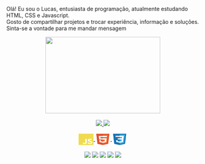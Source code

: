 

<p> Olá! Eu sou o Lucas, entusiasta de programação, atualmente estudando HTML, CSS e Javascript. <br>
Gosto de compartilhar projetos e trocar experiência, informação e soluções. <br> 
Sinta-se a vontade para me mandar mensagem </p>

<div align="center">
      <img align="top" height="200" width="300" src="https://cdn.dribbble.com/users/3213828/screenshots/6612869/mclarenf1800x600.gif">
</div>
      
<br>
      
<div align="center">
  <a href="https://github.com/Karadarevic">
  <img height="130em" src="https://github-readme-stats.vercel.app/api?username=Karadarevic&show_icons=true&theme=calm&include_all_commits=true&count_private=true"/>
  <img height="130em" src="https://github-readme-stats.vercel.app/api/top-langs/?username=Karadarevic&layout=compact&langs_count=7&theme=calm"/>
</div>
      
<div style="display: inline_block" align="center"><br>
  <img align="center" alt="Kara-Js" height="30" width="40" src="https://raw.githubusercontent.com/devicons/devicon/master/icons/javascript/javascript-plain.svg">
  <img align="center" alt="Kara-HTML" height="30" width="40" src="https://raw.githubusercontent.com/devicons/devicon/master/icons/html5/html5-original.svg">
  <img align="center" alt="Kara-CSS" height="30" width="40" src="https://raw.githubusercontent.com/devicons/devicon/master/icons/css3/css3-original.svg">
</div>
  
 <br>
<div align="center"> 
  <a href="https://www.youtube.com/channel/UCRqntGl4jbnNB1HF6gG4kjw" target="_blank"><img src="https://img.shields.io/badge/YouTube-FF0000?style=for-the-badge&logo=youtube&logoColor=white" target="_blank"></a>
  <a href="https://www.instagram.com/lucasvuletic/" target="_blank"><img src="https://img.shields.io/badge/-Instagram-%23E4405F?style=for-the-badge&logo=instagram&logoColor=white" target="_blank"></a>
  <a href = "mailto:lucasvuletic@gmail.com"><img src="https://img.shields.io/badge/-Gmail-%23333?style=for-the-badge&logo=gmail&logoColor=white" target="_blank"></a>
  <a href="https://www.linkedin.com/in/lucas-loureiro-vuletic-915a64191/" target="_blank"><img src="https://img.shields.io/badge/-LinkedIn-%230077B5?style=for-the-badge&logo=linkedin&logoColor=white" target="_blank"></a> 
  <a href="https://www.facebook.com/lucas.vuletic/" target="_blank"><img src="https://img.shields.io/badge/Facebook-1877F2?style=for-the-badge&logo=facebook&logoColor=white" target="_blank"></a>  
  </div>
